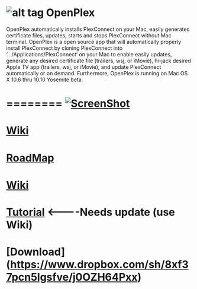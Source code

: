 ![alt tag](https://raw.githubusercontent.com/wahlmanj/OpenPlex/master/OpenPlexIcons/MenuIcon2.png)   OpenPlex
========

OpenPlex automatically installs PlexConnect on your Mac, easily generates certificate files, updates, starts and stops PlexConnect without Mac terminal. OpenPlex is a open source app that will automatically properly install PlexConnect by cloning PlexConnect into ‘…/Applications/PlexConnect‘ on your Mac to enable easily updates, generate any desired certificate file (trailers, wsj, or iMovie), hi-jack desired Apple TV app (trailers, wsj, or iMovie), and update PlexConnect automatically or on demand. Furthermore, OpenPlex is running on Mac OS X 10.6 thru 10.10 Yosemite beta.

========
[![ScreenShot](https://forums.plex.tv/uploads/monthly_09_2014/post-137692-0-17896100-1410594590.png)](https://www.youtube.com/watch?v=NTkLiVGrUcY)
=========
[Wiki](https://github.com/wahlmanj/OpenPlex/wiki)
=========
[RoadMap](https://github.com/wahlmanj/OpenPlex/wiki/Roadmap)
=========
[Wiki](https://github.com/wahlmanj/OpenPlex/wiki/Faq)
=========
[Tutorial](http://miapple.me/openplex-app-installs-manages-plexconnect-mac-os-x/) <----Needs update (use Wiki)
=========
[Download] (https://www.dropbox.com/sh/8xf37pcn5lgsfve/j0OZH64Pxx)
=========
